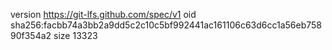 version https://git-lfs.github.com/spec/v1
oid sha256:facbb74a3bb2a9dd5c2c10c5bf992441ac161106c63d6cc1a56eb75890f354a2
size 13323
